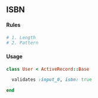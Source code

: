 ## ISBN

#### Rules

```ruby
# 1. Length
# 2. Pattern
```

#### Usage

```ruby
class User < ActiveRecord::Base

  validates :input_0, isbn: true

end
```
